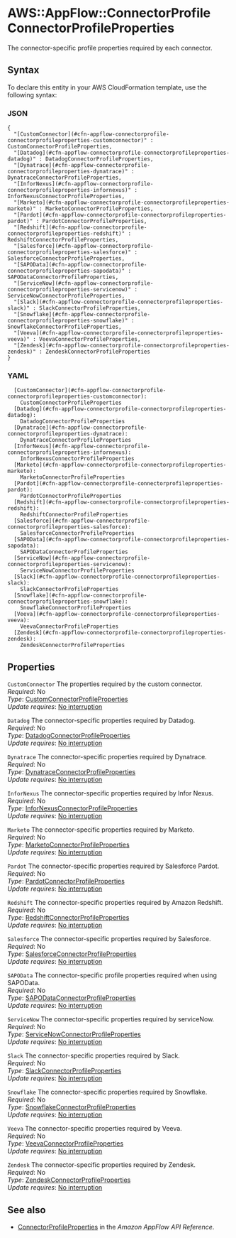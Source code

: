 # AWS::AppFlow::ConnectorProfile ConnectorProfileProperties<a name="aws-properties-appflow-connectorprofile-connectorprofileproperties"></a>

 The connector\-specific profile properties required by each connector\. 

## Syntax<a name="aws-properties-appflow-connectorprofile-connectorprofileproperties-syntax"></a>

To declare this entity in your AWS CloudFormation template, use the following syntax:

### JSON<a name="aws-properties-appflow-connectorprofile-connectorprofileproperties-syntax.json"></a>

```
{
  "[CustomConnector](#cfn-appflow-connectorprofile-connectorprofileproperties-customconnector)" : CustomConnectorProfileProperties,
  "[Datadog](#cfn-appflow-connectorprofile-connectorprofileproperties-datadog)" : DatadogConnectorProfileProperties,
  "[Dynatrace](#cfn-appflow-connectorprofile-connectorprofileproperties-dynatrace)" : DynatraceConnectorProfileProperties,
  "[InforNexus](#cfn-appflow-connectorprofile-connectorprofileproperties-infornexus)" : InforNexusConnectorProfileProperties,
  "[Marketo](#cfn-appflow-connectorprofile-connectorprofileproperties-marketo)" : MarketoConnectorProfileProperties,
  "[Pardot](#cfn-appflow-connectorprofile-connectorprofileproperties-pardot)" : PardotConnectorProfileProperties,
  "[Redshift](#cfn-appflow-connectorprofile-connectorprofileproperties-redshift)" : RedshiftConnectorProfileProperties,
  "[Salesforce](#cfn-appflow-connectorprofile-connectorprofileproperties-salesforce)" : SalesforceConnectorProfileProperties,
  "[SAPOData](#cfn-appflow-connectorprofile-connectorprofileproperties-sapodata)" : SAPODataConnectorProfileProperties,
  "[ServiceNow](#cfn-appflow-connectorprofile-connectorprofileproperties-servicenow)" : ServiceNowConnectorProfileProperties,
  "[Slack](#cfn-appflow-connectorprofile-connectorprofileproperties-slack)" : SlackConnectorProfileProperties,
  "[Snowflake](#cfn-appflow-connectorprofile-connectorprofileproperties-snowflake)" : SnowflakeConnectorProfileProperties,
  "[Veeva](#cfn-appflow-connectorprofile-connectorprofileproperties-veeva)" : VeevaConnectorProfileProperties,
  "[Zendesk](#cfn-appflow-connectorprofile-connectorprofileproperties-zendesk)" : ZendeskConnectorProfileProperties
}
```

### YAML<a name="aws-properties-appflow-connectorprofile-connectorprofileproperties-syntax.yaml"></a>

```
  [CustomConnector](#cfn-appflow-connectorprofile-connectorprofileproperties-customconnector): 
    CustomConnectorProfileProperties
  [Datadog](#cfn-appflow-connectorprofile-connectorprofileproperties-datadog): 
    DatadogConnectorProfileProperties
  [Dynatrace](#cfn-appflow-connectorprofile-connectorprofileproperties-dynatrace): 
    DynatraceConnectorProfileProperties
  [InforNexus](#cfn-appflow-connectorprofile-connectorprofileproperties-infornexus): 
    InforNexusConnectorProfileProperties
  [Marketo](#cfn-appflow-connectorprofile-connectorprofileproperties-marketo): 
    MarketoConnectorProfileProperties
  [Pardot](#cfn-appflow-connectorprofile-connectorprofileproperties-pardot): 
    PardotConnectorProfileProperties
  [Redshift](#cfn-appflow-connectorprofile-connectorprofileproperties-redshift): 
    RedshiftConnectorProfileProperties
  [Salesforce](#cfn-appflow-connectorprofile-connectorprofileproperties-salesforce): 
    SalesforceConnectorProfileProperties
  [SAPOData](#cfn-appflow-connectorprofile-connectorprofileproperties-sapodata): 
    SAPODataConnectorProfileProperties
  [ServiceNow](#cfn-appflow-connectorprofile-connectorprofileproperties-servicenow): 
    ServiceNowConnectorProfileProperties
  [Slack](#cfn-appflow-connectorprofile-connectorprofileproperties-slack): 
    SlackConnectorProfileProperties
  [Snowflake](#cfn-appflow-connectorprofile-connectorprofileproperties-snowflake): 
    SnowflakeConnectorProfileProperties
  [Veeva](#cfn-appflow-connectorprofile-connectorprofileproperties-veeva): 
    VeevaConnectorProfileProperties
  [Zendesk](#cfn-appflow-connectorprofile-connectorprofileproperties-zendesk): 
    ZendeskConnectorProfileProperties
```

## Properties<a name="aws-properties-appflow-connectorprofile-connectorprofileproperties-properties"></a>

`CustomConnector`  <a name="cfn-appflow-connectorprofile-connectorprofileproperties-customconnector"></a>
The properties required by the custom connector\.  
*Required*: No  
*Type*: [CustomConnectorProfileProperties](aws-properties-appflow-connectorprofile-customconnectorprofileproperties.md)  
*Update requires*: [No interruption](https://docs.aws.amazon.com/AWSCloudFormation/latest/UserGuide/using-cfn-updating-stacks-update-behaviors.html#update-no-interrupt)

`Datadog`  <a name="cfn-appflow-connectorprofile-connectorprofileproperties-datadog"></a>
 The connector\-specific properties required by Datadog\.   
*Required*: No  
*Type*: [DatadogConnectorProfileProperties](aws-properties-appflow-connectorprofile-datadogconnectorprofileproperties.md)  
*Update requires*: [No interruption](https://docs.aws.amazon.com/AWSCloudFormation/latest/UserGuide/using-cfn-updating-stacks-update-behaviors.html#update-no-interrupt)

`Dynatrace`  <a name="cfn-appflow-connectorprofile-connectorprofileproperties-dynatrace"></a>
 The connector\-specific properties required by Dynatrace\.   
*Required*: No  
*Type*: [DynatraceConnectorProfileProperties](aws-properties-appflow-connectorprofile-dynatraceconnectorprofileproperties.md)  
*Update requires*: [No interruption](https://docs.aws.amazon.com/AWSCloudFormation/latest/UserGuide/using-cfn-updating-stacks-update-behaviors.html#update-no-interrupt)

`InforNexus`  <a name="cfn-appflow-connectorprofile-connectorprofileproperties-infornexus"></a>
 The connector\-specific properties required by Infor Nexus\.   
*Required*: No  
*Type*: [InforNexusConnectorProfileProperties](aws-properties-appflow-connectorprofile-infornexusconnectorprofileproperties.md)  
*Update requires*: [No interruption](https://docs.aws.amazon.com/AWSCloudFormation/latest/UserGuide/using-cfn-updating-stacks-update-behaviors.html#update-no-interrupt)

`Marketo`  <a name="cfn-appflow-connectorprofile-connectorprofileproperties-marketo"></a>
 The connector\-specific properties required by Marketo\.   
*Required*: No  
*Type*: [MarketoConnectorProfileProperties](aws-properties-appflow-connectorprofile-marketoconnectorprofileproperties.md)  
*Update requires*: [No interruption](https://docs.aws.amazon.com/AWSCloudFormation/latest/UserGuide/using-cfn-updating-stacks-update-behaviors.html#update-no-interrupt)

`Pardot`  <a name="cfn-appflow-connectorprofile-connectorprofileproperties-pardot"></a>
The connector\-specific properties required by Salesforce Pardot\.  
*Required*: No  
*Type*: [PardotConnectorProfileProperties](aws-properties-appflow-connectorprofile-pardotconnectorprofileproperties.md)  
*Update requires*: [No interruption](https://docs.aws.amazon.com/AWSCloudFormation/latest/UserGuide/using-cfn-updating-stacks-update-behaviors.html#update-no-interrupt)

`Redshift`  <a name="cfn-appflow-connectorprofile-connectorprofileproperties-redshift"></a>
 The connector\-specific properties required by Amazon Redshift\.   
*Required*: No  
*Type*: [RedshiftConnectorProfileProperties](aws-properties-appflow-connectorprofile-redshiftconnectorprofileproperties.md)  
*Update requires*: [No interruption](https://docs.aws.amazon.com/AWSCloudFormation/latest/UserGuide/using-cfn-updating-stacks-update-behaviors.html#update-no-interrupt)

`Salesforce`  <a name="cfn-appflow-connectorprofile-connectorprofileproperties-salesforce"></a>
 The connector\-specific properties required by Salesforce\.   
*Required*: No  
*Type*: [SalesforceConnectorProfileProperties](aws-properties-appflow-connectorprofile-salesforceconnectorprofileproperties.md)  
*Update requires*: [No interruption](https://docs.aws.amazon.com/AWSCloudFormation/latest/UserGuide/using-cfn-updating-stacks-update-behaviors.html#update-no-interrupt)

`SAPOData`  <a name="cfn-appflow-connectorprofile-connectorprofileproperties-sapodata"></a>
 The connector\-specific profile properties required when using SAPOData\.   
*Required*: No  
*Type*: [SAPODataConnectorProfileProperties](aws-properties-appflow-connectorprofile-sapodataconnectorprofileproperties.md)  
*Update requires*: [No interruption](https://docs.aws.amazon.com/AWSCloudFormation/latest/UserGuide/using-cfn-updating-stacks-update-behaviors.html#update-no-interrupt)

`ServiceNow`  <a name="cfn-appflow-connectorprofile-connectorprofileproperties-servicenow"></a>
 The connector\-specific properties required by serviceNow\.   
*Required*: No  
*Type*: [ServiceNowConnectorProfileProperties](aws-properties-appflow-connectorprofile-servicenowconnectorprofileproperties.md)  
*Update requires*: [No interruption](https://docs.aws.amazon.com/AWSCloudFormation/latest/UserGuide/using-cfn-updating-stacks-update-behaviors.html#update-no-interrupt)

`Slack`  <a name="cfn-appflow-connectorprofile-connectorprofileproperties-slack"></a>
 The connector\-specific properties required by Slack\.   
*Required*: No  
*Type*: [SlackConnectorProfileProperties](aws-properties-appflow-connectorprofile-slackconnectorprofileproperties.md)  
*Update requires*: [No interruption](https://docs.aws.amazon.com/AWSCloudFormation/latest/UserGuide/using-cfn-updating-stacks-update-behaviors.html#update-no-interrupt)

`Snowflake`  <a name="cfn-appflow-connectorprofile-connectorprofileproperties-snowflake"></a>
 The connector\-specific properties required by Snowflake\.   
*Required*: No  
*Type*: [SnowflakeConnectorProfileProperties](aws-properties-appflow-connectorprofile-snowflakeconnectorprofileproperties.md)  
*Update requires*: [No interruption](https://docs.aws.amazon.com/AWSCloudFormation/latest/UserGuide/using-cfn-updating-stacks-update-behaviors.html#update-no-interrupt)

`Veeva`  <a name="cfn-appflow-connectorprofile-connectorprofileproperties-veeva"></a>
 The connector\-specific properties required by Veeva\.   
*Required*: No  
*Type*: [VeevaConnectorProfileProperties](aws-properties-appflow-connectorprofile-veevaconnectorprofileproperties.md)  
*Update requires*: [No interruption](https://docs.aws.amazon.com/AWSCloudFormation/latest/UserGuide/using-cfn-updating-stacks-update-behaviors.html#update-no-interrupt)

`Zendesk`  <a name="cfn-appflow-connectorprofile-connectorprofileproperties-zendesk"></a>
 The connector\-specific properties required by Zendesk\.   
*Required*: No  
*Type*: [ZendeskConnectorProfileProperties](aws-properties-appflow-connectorprofile-zendeskconnectorprofileproperties.md)  
*Update requires*: [No interruption](https://docs.aws.amazon.com/AWSCloudFormation/latest/UserGuide/using-cfn-updating-stacks-update-behaviors.html#update-no-interrupt)

## See also<a name="aws-properties-appflow-connectorprofile-connectorprofileproperties--seealso"></a>
+ [ConnectorProfileProperties](https://docs.aws.amazon.com/appflow/1.0/APIReference/API_ConnectorProfileProperties.html) in the *Amazon AppFlow API Reference*\.

